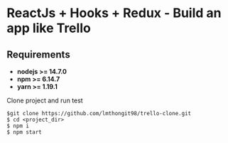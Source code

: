# ReactJs + Hooks + Redux - Build an app like Trello

## Requirements

- **nodejs >= 14.7.0**
- **npm >= 6.14.7**
- **yarn >= 1.19.1**

Clone project and run test

```
$git clone https://github.com/lmthongit98/trello-clone.git
$ cd <project_dir>
$ npm i
$ npm start
```

